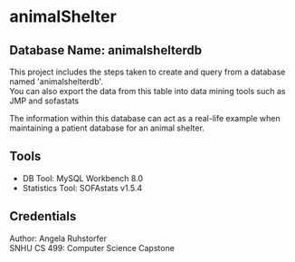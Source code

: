 # animalShelter

## Database Name: animalshelterdb

This project includes the steps taken to create and query from a database named 'animalshelterdb'.   
You can also export the data from this table into data mining tools such as JMP and sofastats

The information within this database can act as a real-life example when maintaining a patient database for an animal shelter.

## Tools

- DB Tool: MySQL Workbench 8.0
- Statistics Tool: SOFAstats v1.5.4

## Credentials

Author: Angela Ruhstorfer   
SNHU CS 499: Computer Science Capstone
